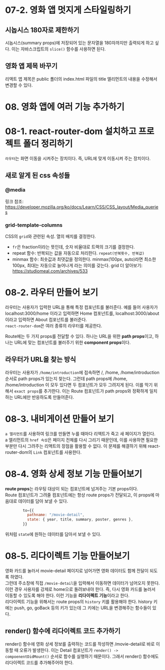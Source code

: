 # 07-2. 영화 앱 멋지게 스타일링하기

## 시놉시스 180자로 제한하기

시놉시스(summary props)에 저장되어 있는 문자열을 180자까지만 출력되게 하고 싶다. 이는 자바스크립트의 `slice()` 함수를 사용하면 된다.

## 영화 앱 제목 바꾸기

리액트 앱 제목은 public 폴더의 index.html 파일의 title 엘리먼트의 내용을 수정해서 변경할 수 있다.

# 08. 영화 앱에 여러 기능 추가하기

# 08-1. react-router-dom 설치하고 프로젝트 폴더 정리하기

`라우터`는 화면 이동을 시켜주는 장치이다. 즉, URL에 맞게 이동시켜 주는 장치이다.

## 새로 알게 된 css 속성들

### @media

링크 참조: https://developer.mozilla.org/ko/docs/Learn/CSS/CSS_layout/Media_queries

### grid-template-columns

CSS의 `grid`와 관련된 속성. 열의 배치를 결정한다.

- `fr`은 fraction이라는 뜻인데, 숫자 비율대로 트랙의 크기를 결정한다.
- repeat 함수: 반복되는 값을 자동으로 처리한다. `repeat(반복횟수, 반복값)`
- minmax 함수: 최솟값과 최댓값을 정의한다. minmax(100px, auto)라면 최소한 100px, 최대는 자동으로 늘어나게 라는 의미를 갖는다.
  grid 더 알아보기: https://studiomeal.com/archives/533

# 08-2. 라우터 만들어 보기

라우터는 사용자가 입력한 URL을 통해 특정 컴포넌트를 불러준다. 예를 들어 사용자가 localhost:3000/home 이라고 입력하면 Home 컴포넌트를, localhost:3000/about 이라고 입력하면 About 컴포넌트를 불러준다.  
`react-router-dom`은 여러 종류의 라우터를 제공한다.

Route에는 두 가지 props를 전달할 수 있다. 하나는 URL을 위한 **path props**이고, 하나는 URL에 맞는 컴포넌트를 불러주기 위한 **component props**이다.

## 라우터가 URL을 찾는 방식

라우터는 사용자가 `/home/introduction`에 접속하면 /, /home, /home/introduction 순서로 path props가 있는지 찾는다. 그런데 path props에 /home, /home/introduction 이 모두 있다면 두 컴포넌트가 모두 그려지게 된다.
이를 막기 위해서 `exact props`를 추가한다. 이는 Route 컴포넌트가 path props와 정확하게 일치하는 URL에만 반응하도록 만들어준다.

# 08-3. 내비게이션 만들어 보기

`a 엘리먼트`를 사용하여 링크를 만들면 누를 때마다 리액트가 죽고 새 페이지가 열린다.  
a 엘리먼트의 `href 속성`은 페이지 전체를 다시 그리기 때문인데, 이를 사용하면 필요한 부분만 다시 그려주는 리액트의 장점을 활용할 수 없다. 이 문제를 해결하기 위해 react-router-dom의 `Link` 컴포넌트를 사용한다.

# 08-4. 영화 상세 정보 기능 만들어보기

**route props**는 라우팅 대상이 되는 컴포넌트에 넘겨주는 기본 props이다.  
Route 컴포넌트가 그려줄 컴포넌트에는 항상 route props가 전달되고, 이 props에 마음대로 데이터를 담아 보낼 수 있다.

```js
        to={{
          pathname: "/movie-detail",
          state: { year, title, summary, poster, genres },
        }}
```

위처럼 `state`에 원하는 데이터를 담아서 보낼 수 있다.

# 08-5. 리다이렉트 기능 만들어보기

영화 카드를 눌러서 movie-detail 페이지로 넘어가면 영화 데이터도 함께 전달이 되도록 하였다.  
그런데 주소창에 직접 `/movie-detail`을 입력해서 이동하면 데이터가 넘어오지 못한다. 이런 경우 사용자를 강제로 home으로 돌려보내야 한다. 즉, 다시 영화 카드를 눌러서 이동할 수 있도록 해야 한다. 이런 기능을 **리다이렉트 기능**이라고 한다.  
리다이렉트 기능을 위해서는 route props의 `history` 키를 활용해야 한다. history 키에는 push, go, goBack 등의 키가 있는데 그 키에는 URL을 변경해주는 함수들이 있다.

## render() 함수에 리다이렉트 코드 추가하기

render() 함수에 영화 상세 정보를 출력하는 코드를 작성하면 /movie-detail로 바로 이동할 때 오류가 발생한다. 이는 Detail 컴포넌트가 `render() -> compoenentDidMount()` 순서로 함수를 실행하기 때문이다. 그래서 render() 함수에도 리다이렉트 코드를 추가해주어야 한다.
